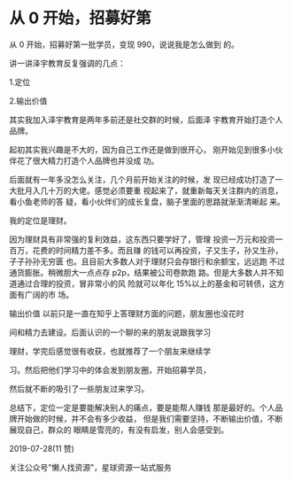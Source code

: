 # 从 0 开始，招募好第

从 0 开始，招募好第一批学员，变现 990，说说我是怎么做到 的。

讲一讲泽宇教育反复强调的几点：

1.定位

2.输出价值

其实我加入泽宇教育是两年多前还是社交群的时候，后面泽 宇教育开始打造个人品牌。

起初其实我兴趣是不大的，因为自己工作还是做到很开心， 刚开始见到很多小伙伴花了很大精力打造个人品牌也并没成 功。

后面就有一年多没怎么关注，几个月前开始关注的时候，发 现已经成功打造了一大批月入几十万的大佬。感觉必须要重 视起来了，就重新每天关注群内的消息，看小鱼老师的答 疑，看小伙伴们的成长复盘，脑子里面的思路就渐渐清晰起 来。

我的定位是理财。

因为理财具有非常强的复利效益，这东西只要学好了，管理 投资一万元和投资一百万，花费的时间精力差不多。而且赚 的钱可以再投资，子又生子，孙又生孙，子子孙孙无穷匮 也。且目前大多数人对于理财只会存银行和余额宝，远远跑 不过通货膨胀。稍微胆大一点点存 p2p，结果被公司卷款跑 路。但是大多数人并不知道通过合理的投资，冒非常小的风 险就可以年化 15%以上的基金和可转债，这方面有广阔的市 场。

输出价值 以前只是一直在知乎上答理财方面的问题，朋友圈也没花时

间和精力去建设。后面认识的一个聊的来的朋友说跟我学习

理财，学完后感觉很有收获，也就推荐了一个朋友来继续学

习。然后把他们学习中的体会发到朋友圈，开始招募学员，

然后就不断的吸引了一些朋友过来学习。

总结下，定位一定是要能解决别人的痛点，要是能帮人赚钱 那是最好的。个人品牌开始做的时候，并不会有多少收益， 但是我们需要坚持，不断输出价值，不断展现自己，群众的 眼睛是雪亮的，有没有启发，别人会感受到。

2019-07-28(11 赞)

关注公众号"懒人找资源"，星球资源一站式服务